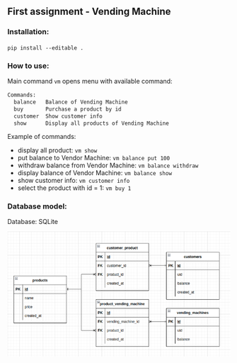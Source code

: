 ## First assignment - Vending Machine

### Installation:

`pip install --editable .`

### How to use:

Main command `vm` opens menu with available command:

```commandline
Commands:
  balance   Balance of Vending Machine
  buy       Purchase a product by id
  customer  Show customer info
  show      Display all products of Vending Machine
```

Example of commands:

- display all product: `vm show`
- put balance to Vendor Machine: `vm balance put 100`
- withdraw balance from Vendor Machine: `vm balance withdraw`
- display balance of Vendor Machine: `vm balance show`
- show customer info: `vm customer info`
- select the product with id = 1: `vm buy 1`

### Database model:

Database: SQLite

![Image](db_image.png)